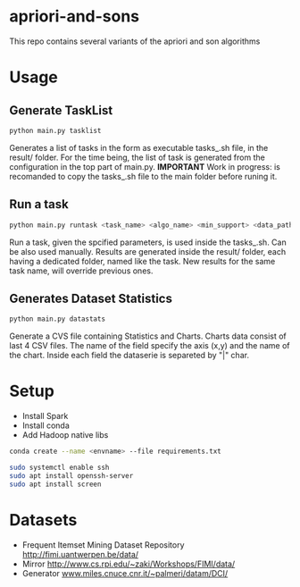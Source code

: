 # apriori-and-sons
This repo contains several variants of the apriori and son algorithms

# Usage 

## Generate TaskList

```bash
python main.py tasklist
```
Generates a list of tasks in the form as executable tasks_.sh file, in the result/ folder.
For the time being, the list of task is generated from the configuration in the top part of main.py.
**IMPORTANT** Work in progress: is recomanded to copy the tasks_.sh file to the main folder before runing it.

## Run a task
```bash
python main.py runtask <task_name> <algo_name> <min_support> <data_path> <result_path> <index_path>
```
Run a task, given the spcified parameters, is used inside the tasks_.sh. 
Can be also used manually.
Results are generated inside the result/ folder, each having a dedicated folder, named like the task.
New results for the same task name, will override previous ones.

## Generates Dataset Statistics
```bash
python main.py datastats
```
Generate a CVS file containing Statistics and Charts. 
Charts data consist of last 4 CSV files.
The name of the field specify the axis (x,y) and the name of the chart.
Inside each field the dataserie is separeted by "|" char.




# Setup
- Install Spark
- Install conda
- Add Hadoop native libs


```bash
conda create --name <envname> --file requirements.txt
```


```bash
sudo systemctl enable ssh    
sudo apt install openssh-server
sudo apt install screen
```



# Datasets
- Frequent Itemset Mining Dataset Repository    
http://fimi.uantwerpen.be/data/
- Mirror
http://www.cs.rpi.edu/~zaki/Workshops/FIMI/data/     
- Generator
www.miles.cnuce.cnr.it/~palmeri/datam/DCI/
